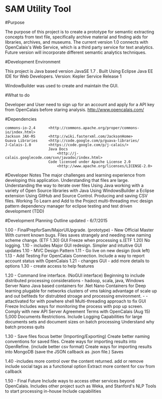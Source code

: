 SAM Utility Tool
=================

#Purpose

The purpose of this project is to create a prototype for semantic extracting concepts from text file,
specifically archive  material and finding aids for libraries, archives, and museums. The current 
version 1.0 connects with OpenCalais's Web Service, which is a third party service for text analytics. 
Future version will incorporate different semantic analytics techniques.  


#Development Environment

This project is Java based version JavaSE 1.7 . Built Using Eclipse Java EE IDE for Web Developers. 
Version: Kepler Service Release 1

WindowBuilder was used to create and maintain the GUI. 

	
#What to do 
	
Developer and User need to sign up for an account and apply for a API key from OpenCalais before staring analysis. 
	http://www.opencalais.com/

#Dependencies

	commons-io-2.4		<http://commons.apache.org/proper/commons-io/index.html> 
    Jackson JAX-RS    	<http://wiki.fasterxml.com/JacksonHome>
    Guava Libraries    	<http://code.google.com/p/guava-libraries/
    J-Calais-1.0     	<https://code.google.com/p/j-calais/>
    					Java Docs
    						<http://j-calais.googlecode.com/svn/javadoc/index.html>
    					Code licensed under Apache License 2.0 
    						<http://www.apache.org/licenses/LICENSE-2.0>
    						
    						
#Developer Notes
 	The major challenges and learning experience from developing this application. 
 		Understanding that files are large.
 		Understanding the way to iterate over files
 		Using Java
 		working with a variety of Open Source libraries with Java
 		Using WindowsBuilder a Eclipse extension
 		Using GitHub and Source Control.
 		Producing and saving CSV files. 
 	Working To Learn and Add to the Project 
 		multi-threading
 		mvc design pattern
 		dependency manager for eclipse 
 		testing and test driven development (TDD)
 	
 	


#Development Planning Outline
		updated - 6/7/2015

1.00 - FinalPrepforSam/MajorUIUpgrade. (prototype) - New Official Master 
		With current known bugs. 
			Files saves strangely and needing new naming scheme change. (ETF 1.30)
			GUI Freeze when processing s.(ETF 1.20)
			No logging.
1.10 - includes Major GUI redesign.
		Simpler and intuitive GUI updates
	1.10 - MVC Design Pattern
	1.11 - Go live on new design (look left)
	1.13 - Add Testing For OpenCalais Connection.
			Include a way to report account status with OpenCalais
	1.21 - changes GUI - add more details to options
	1.30 - create access to help features
	
1.20 - Command line interface. (NoGUI interface)
	Beginning to include distributed processing considerations - 
		hadoop, scala, java, Windows Server Nano
		Java based containers for .Net Nano Containers for Deep learning plugable for networks clusters of vms taking advantage of scale up and out befiteds for distrubted stroage and processing environment.  - 
		-attactivated for with powhere shell 
	Multi-threading approach to fix GUI Freeze
		Includes ways for monitoring the process with pop up screen. 
	Comply with new API Server Agreement Terms with OpenCalais (Aug 15)
		5,000 Documents Restrictions. 
	Include Logging Capabilities for large documents sets and document sizes on batch processing
		Understand why batch process quits
	
1.30 - Save files focus better (Importing/Exporting)
		Create better naming conventions for saved files.
		Create ways for importing results into OpenRefine. 
			(include better csv format)
		Create ways for importing results into MongoDB
			(save the JSON callback as .json file.)
		Saves
		
1.40 -includes more control over the content returned. 
		add or remove include social tags as a functional option 
		Extract more content for csv from callback

1.50 - Final 
		Future 
		Include ways to access other services beyond OpenCalais.
		Includes other project such as Weka, and Stanford's NLP Tools to start processing in-house
		Include capabilities  
		
		
		
 	